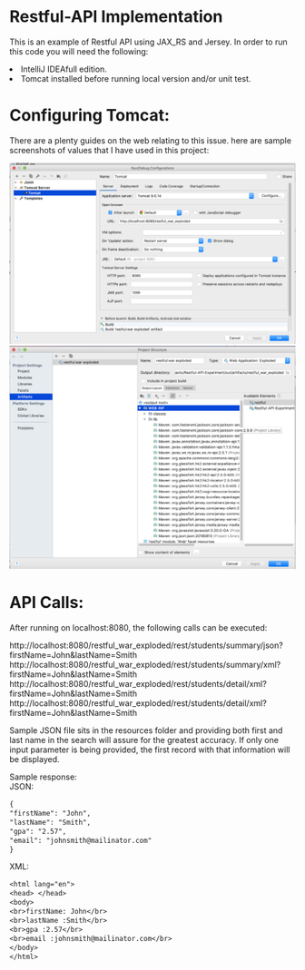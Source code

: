 # Restful-API Implementation
This is an example of Restful API using JAX_RS and Jersey. In order to run this code you will need the following:

<li> <a https://www.jetbrains.com/idea/download/#section=mac>IntelliJ IDEA</a>full edition.</li>
<li> Tomcat installed before running local version and/or unit test.</li>

# Configuring Tomcat:

There are a plenty guides on the web relating to this issue. here are sample screenshots of values that I have used in this project:

<img src="https://github.com/badblad/Restful-API-Experiment/blob/master/art/raw/Tomcat%20Config.png" alt="Tomcat">
<br>
<img src="https://github.com/badblad/Restful-API-Experiment/blob/master/art/raw/War%20Config.png" alt="WAR">

# API Calls:

After running on localhost:8080, the following calls can be executed:

http://localhost:8080/restful_war_exploded/rest/students/summary/json?firstName=John&lastName=Smith
http://localhost:8080/restful_war_exploded/rest/students/summary/xml?firstName=John&lastName=Smith
http://localhost:8080/restful_war_exploded/rest/students/detail/xml?firstName=John&lastName=Smith
http://localhost:8080/restful_war_exploded/rest/students/detail/xml?firstName=John&lastName=Smith

Sample JSON file sits in the resources folder and providing both first and last name in the search will assure for the greatest accuracy.
If only one input parameter is being provided, the first record with that information will be displayed.

Sample response:
<br>
JSON:
```
{
"firstName": "John",
"lastName": "Smith",
"gpa": "2.57",
"email": "johnsmith@mailinator.com"
}
```
XML:
```
<html lang="en">
<head> </head>
<body>
<br>firstName: John</br>
<br>lastName :Smith</br>
<br>gpa :2.57</br>
<br>email :johnsmith@mailinator.com</br>
</body>
</html>
```


